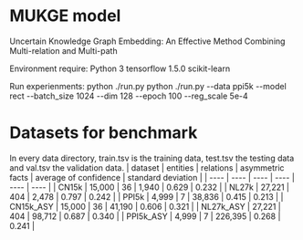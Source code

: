 # MUKGE model
Uncertain Knowledge Graph Embedding: An Effective Method Combining Multi-relation and Multi-path

Environment require:
Python 3
tensorflow 1.5.0
scikit-learn

Run experienments:
python ./run.py
python ./run.py --data ppi5k --model rect --batch_size 1024 --dim 128 --epoch 100 --reg_scale 5e-4

# Datasets for benchmark
In every data directory, train.tsv is the training data, test.tsv the testing data and val.tsv the validation data.
|  dataset    |   entities	|  relations  |  asymmetric facts  |  average of confidence  |  standard deviation  |
|   ----      |   ----      |   ----      |         ----       |          ----           |          ----        |
|  CN15k      |   15,000    |     36      |        1,940       |         0.629           |         0.232        |
|  NL27k      |   27,221    |     404     |        2,478       |         0.797           |         0.242        |
|  PPI5k      |   4,999     |     7       |        38,836      |         0.415           |         0.213        |
|  CN15k_ASY  |   15,000    |     36      |        41,190      |         0.606           |         0.321        |
|  NL27k_ASY  |   27,221    |     404     |        98,712      |         0.687           |         0.340        |
|  PPI5k_ASY  |   4,999     |     7       |        226,395     |         0.268           |         0.241        |
